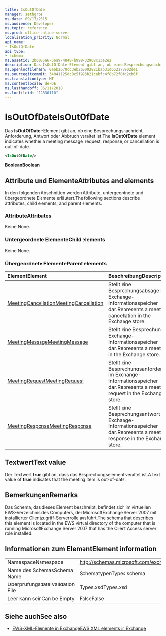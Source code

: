 ```yaml
---
title: IsOutOfDate
manager: sethgros
ms.date: 09/17/2015
ms.audience: Developer
ms.topic: reference
ms.prod: office-online-server
localization_priority: Normal
api_name:
- IsOutOfDate
api_type:
- schema
ms.assetid: 2b6005a6-56a9-4848-b998-32908c13e2e2
description: Das IsOutOfDate-Element gibt an, ob eine Besprechungsnachricht, Anforderung, Antwort oder Abbruch veraltet ist.
ms.openlocfilehash: 0a6b2670cc3eb260002821bab31d652177902de1
ms.sourcegitcommit: 34041125dc8c5f993b21cebfc4f8b72f0fd2cb6f
ms.translationtype: MT
ms.contentlocale: de-DE
ms.lasthandoff: 06/11/2018
ms.locfileid: "19830110"
---
```

# <a name="isoutofdate"></a><span data-ttu-id="1e405-103">IsOutOfDate</span><span class="sxs-lookup"><span data-stu-id="1e405-103">IsOutOfDate</span></span>

<span data-ttu-id="1e405-104">Das **IsOutOfDate** -Element gibt an, ob eine Besprechungsnachricht, Anforderung, Antwort oder Abbruch veraltet ist.</span><span class="sxs-lookup"><span data-stu-id="1e405-104">The **IsOutOfDate** element indicates whether a meeting message, request, response, or cancellation is out-of-date.</span></span> 
  
```xml
<IsOutOfDate/>
```

 <span data-ttu-id="1e405-105">**Boolean**</span><span class="sxs-lookup"><span data-stu-id="1e405-105">**Boolean**</span></span>
## <a name="attributes-and-elements"></a><span data-ttu-id="1e405-106">Attribute und Elemente</span><span class="sxs-lookup"><span data-stu-id="1e405-106">Attributes and elements</span></span>

<span data-ttu-id="1e405-107">In den folgenden Abschnitten werden Attribute, untergeordnete und übergeordnete Elemente erläutert.</span><span class="sxs-lookup"><span data-stu-id="1e405-107">The following sections describe attributes, child elements, and parent elements.</span></span>
  
### <a name="attributes"></a><span data-ttu-id="1e405-108">Attribute</span><span class="sxs-lookup"><span data-stu-id="1e405-108">Attributes</span></span>

<span data-ttu-id="1e405-109">Keine.</span><span class="sxs-lookup"><span data-stu-id="1e405-109">None.</span></span>
  
### <a name="child-elements"></a><span data-ttu-id="1e405-110">Untergeordnete Elemente</span><span class="sxs-lookup"><span data-stu-id="1e405-110">Child elements</span></span>

<span data-ttu-id="1e405-111">Keine.</span><span class="sxs-lookup"><span data-stu-id="1e405-111">None.</span></span>
  
### <a name="parent-elements"></a><span data-ttu-id="1e405-112">Übergeordnete Elemente</span><span class="sxs-lookup"><span data-stu-id="1e405-112">Parent elements</span></span>

|<span data-ttu-id="1e405-113">**Element**</span><span class="sxs-lookup"><span data-stu-id="1e405-113">**Element**</span></span>|<span data-ttu-id="1e405-114">**Beschreibung**</span><span class="sxs-lookup"><span data-stu-id="1e405-114">**Description**</span></span>|
|:-----|:-----|
|[<span data-ttu-id="1e405-115">MeetingCancellation</span><span class="sxs-lookup"><span data-stu-id="1e405-115">MeetingCancellation</span></span>](meetingcancellation.md) <br/> |<span data-ttu-id="1e405-116">Stellt eine Besprechungsabsage im Exchange-Informationsspeicher dar.</span><span class="sxs-lookup"><span data-stu-id="1e405-116">Represents a meeting cancellation in the Exchange store.</span></span>  <br/> |
|[<span data-ttu-id="1e405-117">MeetingMessage</span><span class="sxs-lookup"><span data-stu-id="1e405-117">MeetingMessage</span></span>](meetingmessage.md) <br/> |<span data-ttu-id="1e405-118">Stellt eine Besprechung im Exchange-Informationsspeicher dar.</span><span class="sxs-lookup"><span data-stu-id="1e405-118">Represents a meeting in the Exchange store.</span></span>  <br/> |
|[<span data-ttu-id="1e405-119">MeetingRequest</span><span class="sxs-lookup"><span data-stu-id="1e405-119">MeetingRequest</span></span>](meetingrequest.md) <br/> |<span data-ttu-id="1e405-120">Stellt eine Besprechungsanforderung im Exchange-Informationsspeicher dar.</span><span class="sxs-lookup"><span data-stu-id="1e405-120">Represents a meeting request in the Exchange store.</span></span>  <br/> |
|[<span data-ttu-id="1e405-121">MeetingResponse</span><span class="sxs-lookup"><span data-stu-id="1e405-121">MeetingResponse</span></span>](meetingresponse.md) <br/> |<span data-ttu-id="1e405-122">Stellt eine Besprechungsantwort im Exchange-Informationsspeicher dar.</span><span class="sxs-lookup"><span data-stu-id="1e405-122">Represents a meeting response in the Exchange store.</span></span>  <br/> |
   
## <a name="text-value"></a><span data-ttu-id="1e405-123">Textwert</span><span class="sxs-lookup"><span data-stu-id="1e405-123">Text value</span></span>

<span data-ttu-id="1e405-124">Der Textwert **true** gibt an, dass das Besprechungselement veraltet ist.</span><span class="sxs-lookup"><span data-stu-id="1e405-124">A text value of **true** indicates that the meeting item is out-of-date.</span></span> 
  
## <a name="remarks"></a><span data-ttu-id="1e405-125">Bemerkungen</span><span class="sxs-lookup"><span data-stu-id="1e405-125">Remarks</span></span>

<span data-ttu-id="1e405-126">Das Schema, das dieses Element beschreibt, befindet sich im virtuellen EWS-Verzeichnis des Computers, der MicrosoftExchange Server 2007 mit installierter Clientzugriff-Serverrolle ausführt.</span><span class="sxs-lookup"><span data-stu-id="1e405-126">The schema that describes this element is located in the EWS virtual directory of the computer that is running MicrosoftExchange Server 2007 that has the Client Access server role installed.</span></span>
  
## <a name="element-information"></a><span data-ttu-id="1e405-127">Informationen zum Element</span><span class="sxs-lookup"><span data-stu-id="1e405-127">Element information</span></span>

|||
|:-----|:-----|
|<span data-ttu-id="1e405-128">Namespace</span><span class="sxs-lookup"><span data-stu-id="1e405-128">Namespace</span></span>  <br/> |http://schemas.microsoft.com/exchange/services/2006/types  <br/> |
|<span data-ttu-id="1e405-129">Name des Schemas</span><span class="sxs-lookup"><span data-stu-id="1e405-129">Schema Name</span></span>  <br/> |<span data-ttu-id="1e405-130">Schematypen</span><span class="sxs-lookup"><span data-stu-id="1e405-130">Types schema</span></span>  <br/> |
|<span data-ttu-id="1e405-131">Überprüfungsdatei</span><span class="sxs-lookup"><span data-stu-id="1e405-131">Validation File</span></span>  <br/> |<span data-ttu-id="1e405-132">Types.xsd</span><span class="sxs-lookup"><span data-stu-id="1e405-132">Types.xsd</span></span>  <br/> |
|<span data-ttu-id="1e405-133">Leer kann sein</span><span class="sxs-lookup"><span data-stu-id="1e405-133">Can be Empty</span></span>  <br/> |<span data-ttu-id="1e405-134">False</span><span class="sxs-lookup"><span data-stu-id="1e405-134">False</span></span>  <br/> |
   
## <a name="see-also"></a><span data-ttu-id="1e405-135">Siehe auch</span><span class="sxs-lookup"><span data-stu-id="1e405-135">See also</span></span>



- [<span data-ttu-id="1e405-136">EWS-XML-Elemente in Exchange</span><span class="sxs-lookup"><span data-stu-id="1e405-136">EWS XML elements in Exchange</span></span>](ews-xml-elements-in-exchange.md)

